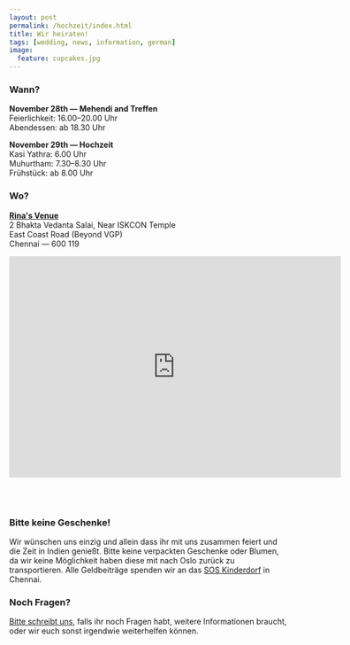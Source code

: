 ```yaml
---
layout: post
permalink: /hochzeit/index.html
title: Wir heiraten!
tags: [wedding, news, information, german]
image:
  feature: cupcakes.jpg
---
```


### Wann?

**November 28th &mdash; Mehendi and Treffen**<br>
Feierlichkeit: 16.00&ndash;20.00 Uhr<br>
Abendessen: ab 18.30 Uhr

**November 29th &mdash; Hochzeit**<br>
Kasi Yathra: 6.00 Uhr<br>
Muhurtham: 7.30&ndash;8.30 Uhr<br>
Frühstück: ab 8.00 Uhr

### Wo?

**[Rina's Venue](http://www.rinasvenue.com/)**<br>
2 Bhakta Vedanta Salai, Near ISKCON Temple<br>
East Coast Road (Beyond VGP)<br>
Chennai &mdash; 600 119

<div style="width:600px;height:400px"><iframe width="600" height="400" frameborder="0" scrolling="no" marginheight="0" marginwidth="0" src="http://maps.google.com/maps?f=q&source=s_q&hl=en&geocode=&q=iskcon%2Btemple%2Bchennai%2C%2Bindia(Rinas+Venue)&ie=UTF8&z=12&t=m&iwloc=near&output=embed"></iframe><br><table width="600" cellpadding="0" cellspacing="0" border="0"></table></div>

<br>&nbsp;

### Bitte keine Geschenke!

Wir wünschen uns einzig und allein dass ihr mit uns zusammen feiert und die Zeit in Indien genießt. Bitte keine verpackten Geschenke oder Blumen, da wir keine Möglichkeit haben diese mit nach Oslo zurück zu transportieren. Alle Geldbeiträge spenden wir an das [SOS Kinderdorf](http://www.soschildrensvillages.in/Pages/default.aspx) in Chennai.

### Noch Fragen?

[Bitte schreibt uns](mailto:martina.gere@gmail.com), falls ihr noch Fragen habt, weitere Informationen braucht, oder wir euch sonst irgendwie weiterhelfen können.
